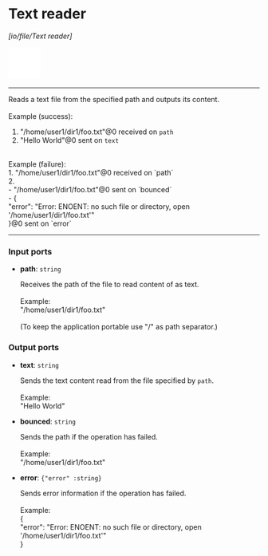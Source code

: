 # Text reader

_[io/file/Text reader]_

![icon](</assets/icons/b63b05e2-5e2f-45a1-a3e3-10a749d05b96.png>)

---

Reads a text file from the specified path and outputs its content.<br>
<br>
Example (success):<br>
1. "/home/user1/dir1/foo.txt"@0 received on `path`<br>
2. "Hello World"@0 sent on `text`<br>
<br>
Example (failure):<br>
1. "/home/user1/dir1/foo.txt"@0 received on `path`<br>
2. <br>
- "/home/user1/dir1/foo.txt"@0 sent on `bounced`<br>
- {<br>
  "error": "Error: ENOENT: no such file or directory, open '/home/user1/dir1/foo.txt'"<br>
}@0 sent on `error`<br>

---

### Input ports

* __path__: ` string `

    Receives the path of the file to read content of as text.<br>
    <br>
    Example:<br>
    "/home/user1/dir1/foo.txt"<br>
    <br>
    (To keep the application portable use "/" as path separator.)<br>

### Output ports

* __text__: ` string `

    Sends the text content read from the file specified by `path`.<br>
    <br>
    Example:<br>
    "Hello World"<br>


* __bounced__: ` string `

    Sends the path if the operation has failed.<br>
    <br>
    Example:<br>
    "/home/user1/dir1/foo.txt"<br>


* __error__: ` {"error" :string} `

    Sends error information if the operation has failed.<br>
    <br>
    Example: <br>
    {<br>
      "error": "Error: ENOENT: no such file or directory, open '/home/user1/dir1/foo.txt'"<br>
    }<br>

